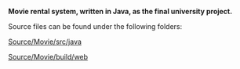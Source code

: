**Movie rental system, written in Java, as the final university project.**

Source files can be found under the following folders:

[Source/Movie/src/java](https://github.com/LiorBob/MovieRental/tree/master/Source/Movie/src/java)

[Source/Movie/build/web](https://github.com/LiorBob/MovieRental/tree/master/Source/Movie/build/web)

